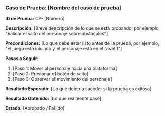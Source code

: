 ### Caso de Prueba: [Nombre del caso de prueba]

**ID de Prueba:** CP- [Número]

**Descripción:** [Breve descripción de lo que se está probando, por ejemplo, "Validar el salto del personaje sobre obstáculos"]

**Precondiciones:** [Lo que debe estar listo antes de la prueba, por ejemplo, "El juego está iniciado y el personaje está en el Nivel 1"]

**Pasos a Seguir:**
1. [Paso 1: Mover al personaje hacia una plataforma]
2. [Paso 2: Presionar el botón de salto]
3. [Paso 3: Observar el movimiento del personaje]

**Resultado Esperado:** [Lo que debería suceder si la prueba es exitosa]

**Resultado Obtenido:** [Lo que realmente pasó]

**Estado:** [Aprobado / Fallido]